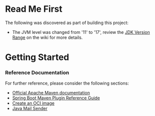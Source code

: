 # Read Me First
The following was discovered as part of building this project:

* The JVM level was changed from '11' to '17', review the [JDK Version Range](https://github.com/spring-projects/spring-framework/wiki/Spring-Framework-Versions#jdk-version-range) on the wiki for more details.

# Getting Started

### Reference Documentation
For further reference, please consider the following sections:

* [Official Apache Maven documentation](https://maven.apache.org/guides/index.html)
* [Spring Boot Maven Plugin Reference Guide](https://docs.spring.io/spring-boot/docs/3.0.12-SNAPSHOT/maven-plugin/reference/html/)
* [Create an OCI image](https://docs.spring.io/spring-boot/docs/3.0.12-SNAPSHOT/maven-plugin/reference/html/#build-image)
* [Java Mail Sender](https://docs.spring.io/spring-boot/docs/3.0.12-SNAPSHOT/reference/htmlsingle/index.html#io.email)

